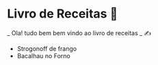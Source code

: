 # Livro de Receitas :orange_book:

_ Ola! tudo bem bem vindo ao livro de receitas _ :writing_hand:

 - Strogonoff de frango
 - Bacalhau no Forno
